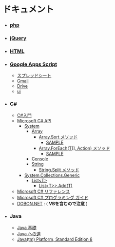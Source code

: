 # ドキュメント

- ### [php](https://www.php.net/manual/ja/)
- ### [jQuery](https://api.jquery.com/)
- ### [HTML](http://www.htmq.com/html/)
- ### [Google Apps Script](https://developers.google.com/apps-script/reference)
  - [スプレッドシート](https://developers.google.com/apps-script/reference/spreadsheet/spreadsheet-app)
  - [Gmail](https://developers.google.com/apps-script/reference/gmail/gmail-app)
  - [Drive](https://developers.google.com/apps-script/reference/drive/drive-app)
  - [ui](https://developers.google.com/apps-script/reference/base/ui)
- ### C#
  - [C#入門](https://www.tohoho-web.com/ex/c-sharp.html)
  - [Microsoft C# API](https://learn.microsoft.com/ja-jp/dotnet/api/?view=net-6.0)
    - [System](https://learn.microsoft.com/ja-jp/dotnet/api/system?view=net-6.0)
      - [Array](https://learn.microsoft.com/ja-jp/dotnet/api/system.array?view=net-6.0)
        - [Array.Sort メソッド](https://learn.microsoft.com/ja-jp/dotnet/api/system.array.sort?view=net-6.0)
          - [SAMPLE](https://replit.com/@sworc/array-sort#Program.cs)
        - [Array.ForEach<T>(T[], Action<T>) メソッド](https://learn.microsoft.com/ja-jp/dotnet/api/system.array.foreach?view=net-6.0)
          - [SAMPLE](https://replit.com/@sworc/array-foreach#Program.cs)
      - [Console](https://learn.microsoft.com/ja-jp/dotnet/api/system.console?view=net-6.0)
      - [String](https://learn.microsoft.com/ja-jp/dotnet/api/system.string?view=net-6.0)
        - [String.Split メソッド](https://learn.microsoft.com/ja-jp/dotnet/api/system.string.split?view=net-6.0)
    - [System.Collections.Generic](https://learn.microsoft.com/ja-jp/dotnet/api/system.collections.generic?view=net-6.0)
      - [List&lt;T&gt;](https://learn.microsoft.com/ja-jp/dotnet/api/system.collections.generic.list-1?view=net-6.0)
        - [List&lt;T&gt;>.Add(T)](https://learn.microsoft.com/ja-jp/dotnet/api/system.collections.generic.list-1.add?view=net-6.0)
  - [Microsoft C# リファレンス](https://docs.microsoft.com/ja-jp/dotnet/csharp/language-reference/)
  - [Microsoft C# プログラミング ガイド](https://docs.microsoft.com/ja-jp/dotnet/csharp/programming-guide/)
  - [DOBON.NET](http://dobon.net/vb/dotnet/internet/index.html) : ( **VBを含むので注意** )
- ### Java
  - [Java 基礎](https://java-code.jp/)
  - [Java への道](http://www.javaroad.jp/)
  - [Java(tm) Platform, Standard Edition 8](https://docs.oracle.com/javase/jp/8/docs/api/)
